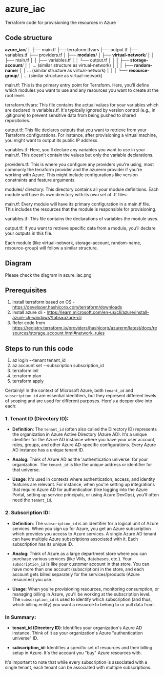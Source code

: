# azure_iac
Terraform code for provisioning the resources in Azure

## Code structure
**azure_iac**/
│
├── main.tf
├── terraform.tfvars
├── output.tf
├── variables.tf
├── providers.tf
│
├── **modules**/
│   ├── **virtual-network**/
│   │   ├── main.tf
│   │   ├── variables.tf
│   │   └── output.tf
│   │
│   ├── **storage-account**/
│   │   ... (similar structure as virtual-network)
│   │
│   ├── **random-name**/
│   │   ... (similar structure as virtual-network)
│   │
│   └── **resource-group**/
│       ... (similar structure as virtual-network)


main.tf: This is the primary entry point for Terraform. Here, you'll define which modules you want to use and any resources you want to create at the root level.

terraform.tfvars: This file contains the actual values for your variables which are declared in variables.tf. It's typically ignored by version control (e.g., in .gitignore) to prevent sensitive data from being pushed to shared repositories.

output.tf: This file declares outputs that you want to retrieve from your Terraform configurations. For instance, after provisioning a virtual machine, you might want to output its public IP address.

variables.tf: Here, you'll declare any variables you want to use in your main.tf. This doesn't contain the values but only the variable declarations.

providers.tf: This is where you configure any providers you're using, most commonly the terraform provider and the azurerm provider if you're working with Azure. This might include configurations like version constraints and feature arguments.

modules/ directory: This directory contains all your module definitions. Each module will have its own directory with its own set of .tf files:

main.tf: Every module will have its primary configuration in a main.tf file. This includes the resources that the module is responsible for provisioning.

variables.tf: This file contains the declarations of variables the module uses.

output.tf: If you want to retrieve specific data from a module, you'll declare your outputs in this file.

Each module (like virtual-network, storage-account, random-name, resource-group) will follow a similar structure.

## Diagram
Please check the diagram in azure_iac.png

## Prerequisites
1. Install terraform based on OS - https://developer.hashicorp.com/terraform/downloads
2. Install azure cli  - https://learn.microsoft.com/en-us/cli/azure/install-azure-cli-windows?tabs=azure-cli
3. Refer code from https://registry.terraform.io/providers/hashicorp/azurerm/latest/docs/resources/storage_account.html#network_rules

## Steps to run this code
1. az login --tenant tenant_id
2. az account set --subscription subscription_id
3. terraform init
4. terraform plan
5. terraform apply

Certainly! In the context of Microsoft Azure, both `tenant_id` and `subscription_id` are essential identifiers, but they represent different levels of scoping and are used for different purposes. Here's a deeper dive into each:

### 1. Tenant ID (Directory ID):
- **Definition**: The `tenant_id` (often also called the Directory ID) represents the organization in Azure Active Directory (Azure AD). It's a unique identifier for the Azure AD instance where you have your user account, roles, groups, and other Azure AD-specific configurations. Every Azure AD instance has a unique tenant ID.
  
- **Analog**: Think of Azure AD as the 'authentication universe' for your organization. The `tenant_id` is like the unique address or identifier for that universe.
  
- **Usage**: It's used in contexts where authentication, access, and identity features are relevant. For instance, when you're setting up integrations that require Azure AD for authentication (like logging into the Azure Portal, setting up service principals, or using Azure DevOps), you'll often need the `tenant_id`.

### 2. Subscription ID:
- **Definition**: The `subscription_id` is an identifier for a logical unit of Azure services. When you sign up for Azure, you get an Azure subscription which provides you access to Azure services. A single Azure AD tenant can have multiple Azure subscriptions associated with it. Each subscription has its unique ID.
  
- **Analog**: Think of Azure as a large department store where you can purchase various services (like VMs, databases, etc.). Your `subscription_id` is like your customer account in that store. You can have more than one account (subscription) in the store, and each account gets billed separately for the services/products (Azure resources) you use.
  
- **Usage**: When you're provisioning resources, monitoring consumption, or managing billing in Azure, you'll be working at the subscription level. The `subscription_id` is used to identify which subscription (and thus, which billing entity) you want a resource to belong to or pull data from.

### In Summary:
- **tenant_id (Directory ID)**: Identifies your organization's Azure AD instance. Think of it as your organization's Azure "authentication universe" ID.
  
- **subscription_id**: Identifies a specific set of resources and their billing setup in Azure. It's the account you "buy" Azure resources with.

It's important to note that while every subscription is associated with a single tenant, each tenant can be associated with multiple subscriptions.

